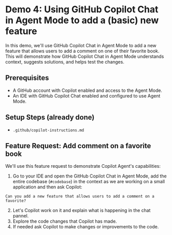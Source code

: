 # Demo 4: Using GitHub Copilot Chat in Agent Mode to add a (basic) new feature

In this demo, we'll use GitHub Copilot Chat in Agent Mode to add a new feature that allows users to add a comment on one of their favorite book. This will demonstrate how GitHub Copilot Chat in Agent Mode understands context, suggests solutions, and helps test the changes.

## Prerequisites

- A GitHub account with Copilot enabled and access to the Agent Mode.
- An IDE with GitHub Copilot Chat enabled and configured to use Agent Mode.

## Setup Steps (already done)

- `.github/copilot-instructions.md`

## Feature Request: Add comment on a favorite book

We'll use this feature request to demonstrate Copilot Agent's capabilities:

1. Go to your IDE and open the GitHub Copilot Chat in Agent Mode, add the entire codebase (`#codebase`) in the context as we are working on a small application and then ask Copilot:

```prompt
Can you add a new feature that allows users to add a comment on a favorite?
```

2. Let's Copilot work on it and explain what is happening in the chat pannel.
3. Explore the code changes that Copilot has made.
4. If needed ask Copilot to make changes or improvements to the code.

